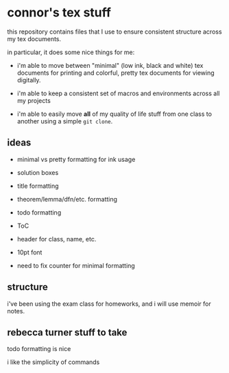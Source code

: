 # connor's tex stuff

this repository contains files that I use to ensure consistent structure across my tex documents.

in particular, it does some nice things for me:

- i'm able to move between "minimal" (low ink, black and white) tex documents for printing and colorful, pretty tex documents for viewing digitally.

- i'm able to keep a consistent set of macros and environments across all my projects

- i'm able to easily move __all__ of my quality of life stuff from one class to another using a simple `git clone`.

## ideas
- minimal vs pretty formatting for ink usage

- solution boxes

- title formatting

- theorem/lemma/dfn/etc. formatting

- todo formatting

- ToC

- header for class, name, etc.

- 10pt font

- need to fix counter for minimal formatting

## structure

i've been using the exam class for homeworks, and i will use memoir for notes.

## rebecca turner stuff to take

todo formatting is nice

i like the simplicity of commands